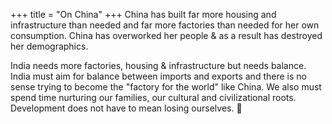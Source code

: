 +++
title = "On China"
+++
China has built far more housing and infrastructure than needed and far more factories than needed for her own consumption. China has overworked her people & as a result has destroyed her demographics. 

India needs more factories, housing & infrastructure but needs balance. India must aim for balance between imports and exports and there is no sense trying to become the "factory for the world" like China. We also must spend time nurturing our families, our cultural and civilizational roots. Development does not have to mean losing ourselves. 🙏
